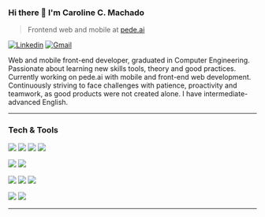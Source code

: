 ### Hi there 👋 I'm Caroline C. Machado

> Frontend web and mobile at [pede.ai](https://pede.ai/)

[![Linkedin](https://img.shields.io/badge/-LinkedIn-blue?style=flat&logo=LinkedIn&logoColor=white)](https://www.linkedin.com/in/carolinecm/)
[![Gmail](https://img.shields.io/badge/-Gmail-c14438?style=flat&logo=Gmail&logoColor=white)](mailto:carvalhocaroline111@gmail.com)

Web and mobile front-end developer, graduated in Computer Engineering. Passionate about learning new skills tools, theory and good practices. Currently working on pede.ai with mobile and front-end web development. Continuously striving to face challenges with patience, proactivity and teamwork, as good products were not created alone. I have intermediate-advanced English.

------------

### Tech & Tools

<img src="https://img.shields.io/badge/-HTML5-E34F26?style=flat&logo=html5&logoColor=white"> <img src="https://img.shields.io/badge/-CSS3-1572B6?style=flat&logo=css3&logoColor=white"> <img src="https://img.shields.io/badge/-JavaScript-eed718?style=flat&logo=javascript&logoColor=white"> <img src="https://img.shields.io/badge/-TypeScript-3178C6?style=flat&logo=TypeScript&logoColor=white">

<img src="https://img.shields.io/badge/-React%20JS%2FNative-61DAFB?style=flat&logo=react&logoColor=black"> <img src="https://img.shields.io/badge/-Vue.js-42b884?style=flat&logo=Vue.js&logoColor=white">

<img src="http://img.shields.io/badge/-Git-F1502F?style=flat&logo=git&logoColor=white"> <img src="http://img.shields.io/badge/-Figma-0acf83?style=flat&logo=figma&logoColor=white"> <img src="http://img.shields.io/badge/-Heroku-430098?style=flat&logo=heroku&logoColor=white">

<img src="https://img.shields.io/badge/Scrum-green?style=flat&logo=Scrum&logoColor=white"> <img src="https://img.shields.io/badge/Kanban-red?style=flat&logo=Kanban&logoColor=white">

------------
